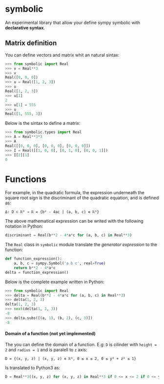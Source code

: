 # symbolic

An experimental library that allow your define sympy symbolic with
 **declarative syntax**.

## Matrix definition

You can define vectors and matrix whit an natural sintax:

```python
>>> from symbolic import Real
>>> v = Real**3
>>> v
Real([0, 0, 0])
>>> u = Real([1, 2, 3])
>>> u
Real([1, 2, 3])
>>> u[1]
2
>>> u[1] = 555
>>> u
Real([1, 555, 3])
```

Below is the sintax to define a matrix:

```python
>>> from symbolic.types import Real
>>> A = Real**3*3
>>> A
Real([[0, 0, 0], [0, 0, 0], [0, 0, 0]])
>>> I = Real([[1, 0, 0], [0, 1, 0], [0, 0, 1]])
>>> I[2][1]
0
```

# Functions

For example, in the quadratic formula, the expression underneath the square
root sign is the discriminant of the quadratic equation, and is defined as:

`Δ: D ⊂ ℝ³ → ℝ = {b² - 4ac | (a, b, c) ∊ ℝ³}`

The above mathematical expression can be writed with the following notation in
Python:

```python
discriminant = Real(b**2 - 4*a*c for (a, b, c) in Real**3)
```

The `Real` class in `symbolic` module translate the *generator expression*
to the function:

```python
def function_expression():
    a, b, c = sympy.Symbol('a b c', real=True)
    return b**2 - 4*a*c
delta = function_expression()
```

Below is the complete example written in Python:

```python
>>> from symbolic import Real
>>> delta = Real(b**2 - 4*a*c for (a, b, c) in Real**3)
>>> delta(1, 2, 3)
delta(1, 2, 3)
>>> next(delta(1, 2, 3))
-8
>>> delta.subs([(a, 1), (b, 2), (c, 3)])
-8
```

#### Domain of a function (not yet implemented)

The you can define the domain of a function. E.g: `D` is cilinder with
`height = 2` and `radius = 1` and is paralell to `z` axis:

`D = {(x, y, z) | (x, y, z) ∊ ℝ³, 0 ≤ x ≤ 2, 0 ≤ y² + z² ≤ 1}`

Is translated to Python3 as:

```python
D = Real**3((x, y, z) for (x, y, z) in Real**3 if 0 <= x <= 2 if 0 <= y**2 + z**2 <= 1)
```
